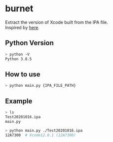 # burnet
Extract the version of Xcode built from the IPA file.  
Inspired by [here](https://qiita.com/bricklife/items/8b7c9dc4f7ab164e738d).
  
## Python Version
  
```bash
> python -V
Python 3.8.5
```
  
## How to use
  
```bash
> python main.py {IPA_FILE_PATH}
```
  
## Example
  
```bash
> ls
Test20201016.ipa
main.py

> python main.py ./Test20201016.ipa
12A7300  # Xcode12.0.1 (12A7300)
```
  